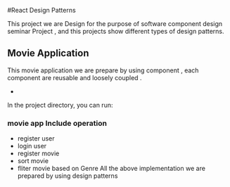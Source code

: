 #React Design Patterns 

This project we are Design for the purpose of software component design seminar Project , and this projects show different types of design patterns.



## Movie Application 
  This movie application we are prepare by using component , each component are reusable and loosely coupled .
   
  -  

In the project directory, you can run:

### movie app Include operation 
  - register user 
  - login user
  - register movie 
  - sort movie 
  - fliter movie  based on Genre 
All the above implementation we are prepared by using design patterns 

